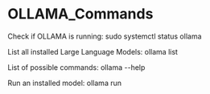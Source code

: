 # OLLAMA_Commands

Check if OLLAMA is running:
sudo systemctl status ollama

List all installed Large Language Models:
ollama list

List of possible commands:
ollama --help

Run an installed model:
ollama run <installed model name>
